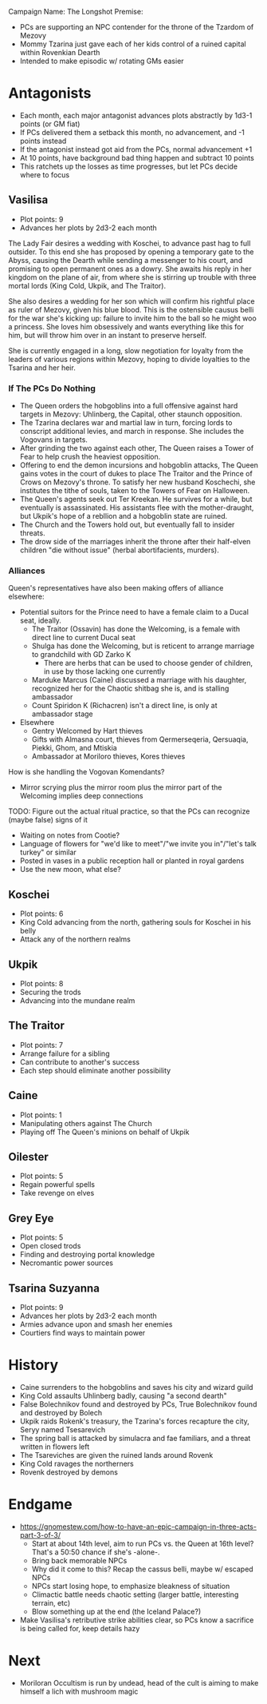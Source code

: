 Campaign Name: The Longshot
Premise:
- PCs are supporting an NPC contender for the throne of the Tzardom of Mezovy
- Mommy Tzarina just gave each of her kids control of a ruined capital within Rovenkian Dearth
- Intended to make episodic w/ rotating GMs easier

# Antagonists
- Each month, each major antagonist advances plots abstractly by 1d3-1 points (or GM fiat)
- If PCs delivered them a setback this month, no advancement, and -1 points instead
- If the antagonist instead got aid from the PCs, normal advancement +1
- At 10 points, have background bad thing happen and subtract 10 points
- This ratchets up the losses as time progresses, but let PCs decide where to focus

## Vasilisa
- Plot points: 9
- Advances her plots by 2d3-2 each month

The Lady Fair desires a wedding with Koschei, to advance past hag to full outsider. To this end she has proposed by opening a temporary gate to the Abyss, causing the Dearth while sending a messenger to his court, and promising to open permanent ones as a dowry. She awaits his reply in her kingdom on the plane of air, from where she is stirring up trouble with three mortal lords (King Cold, Ukpik, and The Traitor).

She also desires a wedding for her son which will confirm his rightful place as ruler of Mezovy, given his blue blood. This is the ostensible causus belli for the war she's kicking up: failure to invite him to the ball so he might woo a princess. She loves him obsessively and wants everything like this for him, but will throw him over in an instant to preserve herself.

She is currently engaged in a long, slow negotiation for loyalty from the leaders of various regions within Mezovy, hoping to divide loyalties to the Tsarina and her heir.

### If The PCs Do Nothing
- The Queen orders the hobgoblins into a full offensive against hard targets in Mezovy: Uhlinberg, the Capital, other staunch opposition.
- The Tzarina declares war and martial law in turn, forcing lords to conscript additional levies, and march in response. She includes the Vogovans in targets.
- After grinding the two against each other, The Queen raises a Tower of Fear to help crush the heaviest opposition.
- Offering to end the demon incursions and hobgoblin attacks, The Queen gains votes in the court of dukes to place The Traitor and the Prince of Crows on Mezovy's throne. To satisfy her new husband Koschechi, she institutes the tithe of souls, taken to the Towers of Fear on Halloween.
- The Queen's agents seek out Ter Kreekan. He survives for a while, but eventually is assassinated. His assistants flee with the mother-draught, but Ukpik's hope of a rebllion and a hobgoblin state are ruined.
- The Church and the Towers hold out, but eventually fall to insider threats.
- The drow side of the marriages inherit the throne after their half-elven children "die without issue" (herbal abortifacients, murders).

### Alliances
Queen's representatives have also been making offers of alliance elsewhere:
- Potential suitors for the Prince need to have a female claim to a Ducal seat, ideally.
  - The Traitor (Ossavin) has done the Welcoming, is a female with direct line to current Ducal seat
  - Shulga has done the Welcoming, but is reticent to arrange marriage to grandchild with GD Zarko K
    - There are herbs that can be used to choose gender of children, in use by those lacking one currently
  - Marduke Marcus (Caine) discussed a marriage with his daughter, recognized her for the Chaotic shitbag she is, and is stalling ambassador
  - Count Spiridon K (Richacren) isn't a direct line, is only at ambassador stage
- Elsewhere
  - Gentry Welcomed by Hart thieves
  - Gifts with Almasna court, thieves from Qermerseqeria, Qersuaqia, Piekki, Ghom, and Mtiskia
  - Ambassador at Moriloro thieves, Kores thieves

How is she handling the Vogovan Komendants?
- Mirror scrying plus the mirror room plus the mirror part of the Welcoming implies deep connections

TODO: Figure out the actual ritual practice, so that the PCs can recognize (maybe false) signs of it
- Waiting on notes from Cootie?
- Language of flowers for "we'd like to meet"/"we invite you in"/"let's talk turkey" or similar
- Posted in vases in a public reception hall or planted in royal gardens
- Use the new moon, what else?


## Koschei
- Plot points: 6
- King Cold advancing from the north, gathering souls for Koschei in his belly
- Attack any of the northern realms

## Ukpik
- Plot points: 8
- Securing the trods
- Advancing into the mundane realm

## The Traitor
- Plot points: 7
- Arrange failure for a sibling
- Can contribute to another's success
- Each step should eliminate another possibility

## Caine
- Plot points: 1
- Manipulating others against The Church
- Playing off The Queen's minions on behalf of Ukpik

## Oilester
- Plot points: 5
- Regain powerful spells
- Take revenge on elves

## Grey Eye
- Plot points: 5
- Open closed trods
- Finding and destroying portal knowledge
- Necromantic power sources

## Tsarina Suzyanna
- Plot points: 9
- Advances her plots by 2d3-2 each month
- Armies advance upon and smash her enemies
- Courtiers find ways to maintain power


# History
- Caine surrenders to the hobgoblins and saves his city and wizard guild
- King Cold assaults Uhlinberg badly, causing "a second dearth"
- False Bolechnikov found and destroyed by PCs, True Bolechnikov found and destroyed by Bolech
- Ukpik raids Rokenk's treasury, the Tzarina's forces recapture the city, Seryy named Tsesarevich
- The spring ball is attacked by simulacra and fae familiars, and a threat written in flowers left
- The Tsareviches are given the ruined lands around Rovenk
- King Cold ravages the northerners
- Rovenk destroyed by demons


# Endgame
- https://gnomestew.com/how-to-have-an-epic-campaign-in-three-acts-part-3-of-3/
  - Start at about 14th level, aim to run PCs vs. the Queen at 16th level? That's a 50:50 chance if she's -alone-.
  - Bring back memorable NPCs
  - Why did it come to this? Recap the cassus belli, maybe w/ escaped NPCs
  - NPCs start losing hope, to emphasize bleakness of situation
  - Climactic battle needs chaotic setting (larger battle, interesting terrain, etc)
  - Blow something up at the end (the Iceland Palace?)
- Make Vasilisa's retributive strike abilities clear, so PCs know a sacrifice is being called for, keep details hazy
 
# Next
- Moriloran Occultism is run by undead, head of the cult is aiming to make himself a lich with mushroom magic
